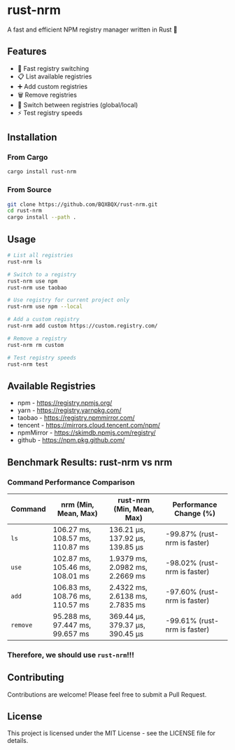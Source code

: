 # rust-nrm

A fast and efficient NPM registry manager written in Rust 🦀

## Features

- 🚀 Fast registry switching
- 📋 List available registries
- ➕ Add custom registries
- 🗑️ Remove registries
- 🔄 Switch between registries (global/local)
- ⚡ Test registry speeds

## Installation

### From Cargo

```bash
cargo install rust-nrm
```

### From Source

```bash
git clone https://github.com/BQXBQX/rust-nrm.git
cd rust-nrm
cargo install --path .
```

## Usage

```bash
# List all registries
rust-nrm ls

# Switch to a registry
rust-nrm use npm
rust-nrm use taobao

# Use registry for current project only
rust-nrm use npm --local

# Add a custom registry
rust-nrm add custom https://custom.registry.com/

# Remove a registry
rust-nrm rm custom

# Test registry speeds
rust-nrm test
```

## Available Registries

- npm - https://registry.npmjs.org/
- yarn - https://registry.yarnpkg.com/
- taobao - https://registry.npmmirror.com/
- tencent - https://mirrors.cloud.tencent.com/npm/
- npmMirror - https://skimdb.npmjs.com/registry/
- github - https://npm.pkg.github.com/

## Benchmark Results: rust-nrm vs nrm

### Command Performance Comparison

| Command  | nrm (Min, Mean, Max)            | rust-nrm (Min, Mean, Max)           | Performance Change (%)   |
| -------- | ------------------------------- | ------------------------------- | ------------------------ |
| `ls`     | 106.27 ms, 108.57 ms, 110.87 ms | 136.21 µs, 137.92 µs, 139.85 µs | -99.87% (rust-nrm is faster) |
| `use`    | 102.87 ms, 105.46 ms, 108.01 ms | 1.9379 ms, 2.0982 ms, 2.2669 ms | -98.02% (rust-nrm is faster) |
| `add`    | 106.83 ms, 108.76 ms, 110.57 ms | 2.4322 ms, 2.6138 ms, 2.7835 ms | -97.60% (rust-nrm is faster) |
| `remove` | 95.288 ms, 97.447 ms, 99.657 ms | 369.44 µs, 379.37 µs, 390.45 µs | -99.61% (rust-nrm is faster) |

### **Therefore, we should use `rust-nrm`!!!**

## Contributing

Contributions are welcome! Please feel free to submit a Pull Request.

## License

This project is licensed under the MIT License - see the LICENSE file for details.
